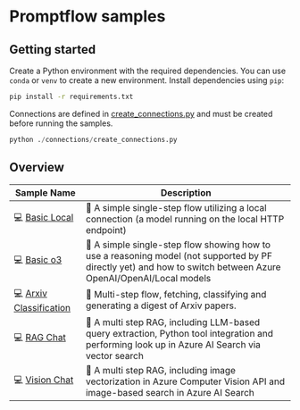# Promptflow samples

## Getting started

Create a Python environment with the required dependencies. You can use `conda` or `venv` to create a new environment. Install dependencies using `pip`:

```bash
pip install -r requirements.txt
```

Connections are defined in [create_connections.py](./create_connections.py) and must be created before running the samples.

```python
python ./connections/create_connections.py
```

## Overview

| Sample Name | Description | 
|-------------|-------------|
| 💻 [Basic Local](./basic-local/) | 📝 A simple single-step flow utilizing a local connection (a model running on the local HTTP endpoint) |
| 💻 [Basic o3](./basic-o3/) | 📝 A simple single-step flow showing how to use a reasoning model (not supported by PF directly yet) and how to switch between Azure OpenAI/OpenAI/Local models |
| 💻 [Arxiv Classification](./arxiv-classification-flow/) | 📝 Multi-step flow, fetching, classifying and generating a digest of Arxiv papers. |
| 💻 [RAG Chat](./rag-chat/) | 📝 A multi step RAG, including LLM-based query extraction, Python tool integration and performing look up in Azure AI Search via vector search |
| 💻 [Vision Chat](./rag-chat/) | 📝 A multi step RAG, including image vectorization in Azure Computer Vision API and image-based search in Azure AI Search |
